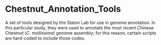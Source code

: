 # Chestnut_Annotation_Tools

A set of tools designed by the Staton Lab for use in genome annotation. In this particular study, they were used to annotate the most recent Chinese Chestnut (_C. mollissima_) genome assembly; for this reason, certain scripts are hard-coded to include those codes.
